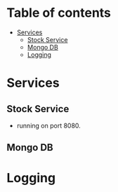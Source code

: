 # Table of contents
- [Services](#services)
   - [Stock Service](#stock-service)
   - [Mongo DB](#mongo-db)
   - [Logging](#logging)
 
# Services
## Stock Service
- running on port 8080.

## Mongo DB
# Logging

